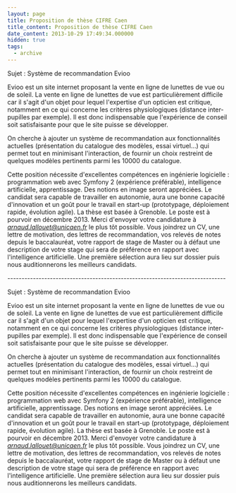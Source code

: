 ```yaml
---
layout: page
title: Proposition de thèse CIFRE Caen
title_content: Proposition de thèse CIFRE Caen
date_content: 2013-10-29 17:49:34.000000
hidden: true
tags:
  - archive
---
```

Sujet : Système de recommandation Evioo  
  
Evioo est un site internet proposant la vente en ligne de lunettes de vue ou
de soleil. La vente en ligne de lunettes de vue est particulièrement difficile
car il s'agit d'un objet pour lequel l'expertise d'un opticien est critique,
notamment en ce qui concerne les critères physiologiques (distance inter-
pupilles par exemple). Il est donc indispensable que l'expérience de conseil
soit satisfaisante pour que le site puisse se développer.  
  
On cherche à ajouter un système de recommandation aux fonctionnalités
actuelles (présentation du catalogue des modèles, essai virtuel...) qui permet
tout en minimisant l'interaction, de fournir un choix restreint de quelques
modèles pertinents parmi les 10000 du catalogue.  
  
Cette position nécessite d'excellentes compétences en ingénierie logicielle :
programmation web avec Symfony 2 (expérience préférable), intelligence
artificielle, apprentissage. Des notions en image seront appréciées. Le
candidat sera capable de travailler en autonomie, aura une bonne capacité
d'innovation et un goût pour le travail en start-up (prototypage, déploiement
rapide, évolution agile). La thèse est basée à Grenoble. Le poste est à
pourvoir en décembre 2013. Merci d'envoyer votre candidature à
_[arnaud.lallouet@unicaen.fr](mailto:arnaud.lallouet@unicaen.fr)_ le plus tôt
possible. Vous joindrez un CV, une lettre de motivation, des lettres de
recommandation, vos relevés de notes depuis le baccalauréat, votre rapport de
stage de Master ou à défaut une description de votre stage qui sera de
préférence en rapport avec l'intelligence artificielle. Une première sélection
aura lieu sur dossier puis nous auditionnerons les meilleurs candidats.





\-----------------------------------------------------------------------------





Sujet : Système de recommandation Evioo  
  
Evioo est un site internet proposant la vente en ligne de lunettes de vue ou
de soleil. La vente en ligne de lunettes de vue est particulièrement difficile
car il s'agit d'un objet pour lequel l'expertise d'un opticien est critique,
notamment en ce qui concerne les critères physiologiques (distance inter-
pupilles par exemple). Il est donc indispensable que l'expérience de conseil
soit satisfaisante pour que le site puisse se développer.  
  
On cherche à ajouter un système de recommandation aux fonctionnalités
actuelles (présentation du catalogue des modèles, essai virtuel...) qui permet
tout en minimisant l'interaction, de fournir un choix restreint de quelques
modèles pertinents parmi les 10000 du catalogue.  
  
Cette position nécessite d'excellentes compétences en ingénierie logicielle :
programmation web avec Symfony 2 (expérience préférable), intelligence
artificielle, apprentissage. Des notions en image seront appréciées. Le
candidat sera capable de travailler en autonomie, aura une bonne capacité
d'innovation et un goût pour le travail en start-up (prototypage, déploiement
rapide, évolution agile). La thèse est basée à Grenoble. Le poste est à
pourvoir en décembre 2013. Merci d'envoyer votre candidature à
_[arnaud.lallouet@unicaen.fr](mailto:arnaud.lallouet@unicaen.fr)_ le plus tôt
possible. Vous joindrez un CV, une lettre de motivation, des lettres de
recommandation, vos relevés de notes depuis le baccalauréat, votre rapport de
stage de Master ou à défaut une description de votre stage qui sera de
préférence en rapport avec l'intelligence artificielle. Une première sélection
aura lieu sur dossier puis nous auditionnerons les meilleurs candidats.

